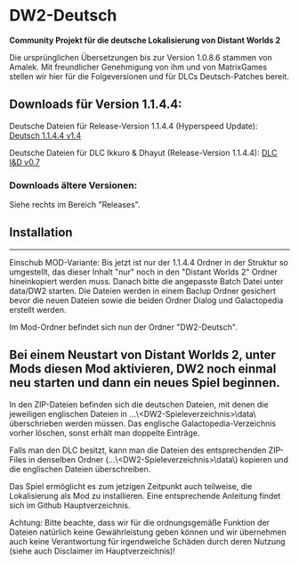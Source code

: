 # DW2-Deutsch
<strong>Community Projekt für die deutsche Lokalisierung von Distant Worlds 2</strong>

Die ursprünglichen Übersetzungen bis zur Version 1.0.8.6 stammen von Amalek. Mit freundlicher Genehmigung von ihm und von MatrixGames stellen wir hier für die Folgeversionen und für DLCs Deutsch-Patches bereit.

<h2>Downloads für Version 1.1.4.4:</h2>

Deutsche Dateien für Release-Version 1.1.4.4 (Hyperspeed Update):
[Deutsch 1.1.4.4 v1.4](https://github.com/Marty651/DW2-Deutsch/releases/download/v.1.1.4.4-(2023.05.31)/DW2-Deutsch_1.1.4.4_v1.4.zip)

Deutsche Dateien für DLC Ikkuro & Dhayut (Release-Version 1.1.4.4):
[DLC I&D v0.7](https://github.com/Marty651/DW2-Deutsch/releases/download/v.1.1.4.4-(2023.05.31)/DW2-Deutsch_1.1.4.4_DLC_Ikkuro_and_Dhayut_v0.7.zip)

<h3>Downloads ältere Versionen:</h3>

Siehe rechts im Bereich "Releases".

<h2>Installation</h2>

---
Einschub MOD-Variante:
Bis jetzt ist nur der 1.1.4.4 Ordner in der Struktur so umgestellt, das dieser Inhalt "nur" noch in den "Distant Worlds 2" Ordner hineinkopiert werden muss.
Danach bitte die angepasste Batch Datei unter data/DW2 starten. Die Dateien werden in einem Baclup Ordner gesichert bevor die neuen Dateien sowie die beiden Ordner  Dialog und Galactopedia erstellt werden.

Im Mod-Ordner befindet sich nun der Ordner "DW2-Deutsch".

Bei einem Neustart von Distant Worlds 2, unter Mods diesen Mod aktivieren, DW2 noch einmal neu starten und dann ein neues Spiel beginnen.
---

In den ZIP-Dateien befinden sich die deutschen Dateien, mit denen die jeweiligen englischen Dateien in ...\\\<DW2-Spieleverzeichnis\>\\data\\ überschrieben werden müssen. Das englische Galactopedia-Verzeichnis vorher löschen, sonst erhält man doppelte Einträge.

Falls man den DLC besitzt, kann man die Dateien des entsprechenden ZIP-Files in denselben Ordner (...\\\<DW2-Spieleverzeichnis\>\\data\\) kopieren und die englischen Dateien überschreiben.

Das Spiel ermöglicht es zum jetzigen Zeitpunkt auch teilweise, die Lokalisierung als Mod zu installieren. Eine entsprechende Anleitung findet sich im Github Hauptverzeichnis.

Achtung: Bitte beachte, dass wir für die ordnungsgemäße Funktion der Dateien natürlich keine Gewährleistung geben können und wir übernehmen auch keine Verantwortung für irgendwelche Schäden durch deren Nutzung (siehe auch Disclaimer im Hauptverzeichnis)!

